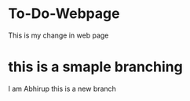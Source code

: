 # To-Do-Webpage

This is my change in web page

# this is a smaple branching 

I am Abhirup this is a new branch

